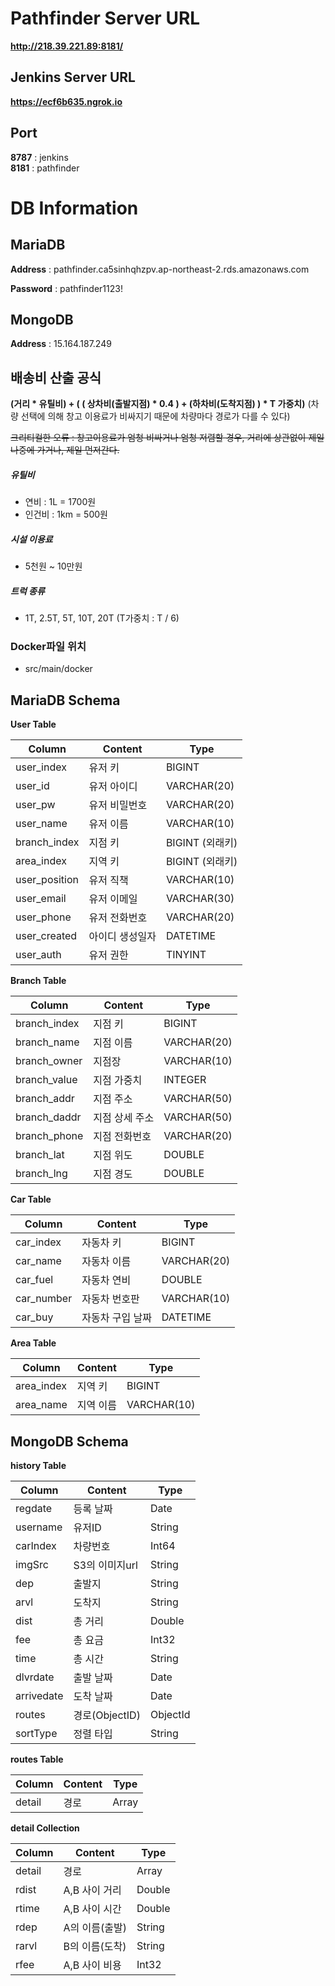 # Pathfinder Server URL

**http://218.39.221.89:8181/**

## Jenkins Server URL

**https://ecf6b635.ngrok.io**

## Port

**8787** : jenkins  
**8181** : pathfinder

# DB Information

## MariaDB

**Address** : pathfinder.ca5sinhqhzpv.ap-northeast-2.rds.amazonaws.com

**Password** : pathfinder1123!

## MongoDB

**Address** : 15.164.187.249

## 배송비 산출 공식

**(거리 * 유틸비) + ( ( 상차비(출발지점) * 0.4 ) + (하차비(도착지점) ) * T 가중치)**
(차량 선택에 의해 창고 이용료가 비싸지기 때문에 차량마다 경로가 다를 수 있다)

~~크리티컬한 오류 : 창고이용료가 엄청 비싸거나 엄청 저렴할 경우, 거리에 상관없이 제일 나중에 가거나, 제일 먼저간다.~~

##### 유틸비

- 연비 : 1L = 1700원
- 인건비 : 1km = 500원

##### 시설 이용료

- 5천원 ~ 10만원

##### 트럭 종류

- 1T, 2.5T, 5T, 10T, 20T (T가중치 : T / 6)

### Docker파일 위치

- src/main/docker

## MariaDB Schema

**User Table**

| Column        | Content         | Type            |
| ------------- | --------------- | --------------- |
| user_index    | 유저 키         | BIGINT          |
| user_id       | 유저 아이디     | VARCHAR(20)     |
| user_pw       | 유저 비밀번호   | VARCHAR(20)     |
| user_name     | 유저 이름       | VARCHAR(10)     |
| branch_index  | 지점 키         | BIGINT (외래키) |
| area_index    | 지역 키         | BIGINT (외래키) |
| user_position | 유저 직책       | VARCHAR(10)     |
| user_email    | 유저 이메일     | VARCHAR(30)     |
| user_phone    | 유저 전화번호   | VARCHAR(20)     |
| user_created  | 아이디 생성일자 | DATETIME        |
| user_auth     | 유저 권한       | TINYINT         |

**Branch Table**

| Column       | Content        | Type        |
| ------------ | -------------- | ----------- |
| branch_index | 지점 키        | BIGINT      |
| branch_name  | 지점 이름      | VARCHAR(20) |
| branch_owner | 지점장         | VARCHAR(10) |
| branch_value | 지점 가중치    | INTEGER     |
| branch_addr  | 지점 주소      | VARCHAR(50) |
| branch_daddr | 지점 상세 주소 | VARCHAR(50) |
| branch_phone | 지점 전화번호  | VARCHAR(20) |
| branch_lat   | 지점 위도      | DOUBLE      |
| branch_lng   | 지점 경도      | DOUBLE      |

**Car Table**

| Column     | Content          | Type        |
| ---------- | ---------------- | ----------- |
| car_index  | 자동차 키        | BIGINT      |
| car_name   | 자동차 이름      | VARCHAR(20) |
| car_fuel   | 자동차 연비      | DOUBLE      |
| car_number | 자동차 번호판    | VARCHAR(10) |
| car_buy    | 자동차 구입 날짜 | DATETIME    |

**Area Table**

| Column     | Content   | Type        |
| ---------- | --------- | ----------- |
| area_index | 지역 키   | BIGINT      |
| area_name  | 지역 이름 | VARCHAR(10) |



## MongoDB Schema

**history Table**

| Column     | Content   | Type        |
| ---------- | --------- | ----------- |
| regdate | 등록 날짜 | Date |
| username  | 유저ID | String |
| carIndex  | 차량번호 | Int64 |
| imgSrc  | S3의 이미지url | String |
| dep  | 출발지 | String |
| arvl  | 도착지 | String |
| dist  | 총 거리 | Double |
| fee  | 총 요금 | Int32 |
| time  | 총 시간 | String |
| dlvrdate  | 출발 날짜 | Date |
| arrivedate  | 도착 날짜 | Date |
| routes  | 경로(ObjectID) | ObjectId |
| sortType  | 정렬 타입 | String |


**routes Table**

| Column     | Content   | Type        |
| ---------- | --------- | ----------- |
| detail  | 경로 | Array |


**detail Collection**

| Column     | Content   | Type        |
| ---------- | --------- | ----------- |
| detail  | 경로 | Array |
| rdist  |A,B 사이 거리 | Double |
| rtime  |A,B 사이 시간 | Double |
| rdep  | A의 이름(출발) | String |
| rarvl  |B의 이름(도착) | String |
| rfee  | A,B 사이 비용 | Int32 |